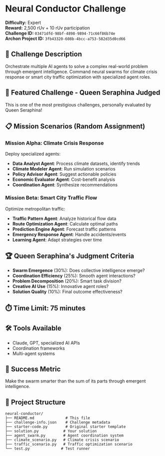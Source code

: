 # Neural Conductor Challenge

**Difficulty:** Expert  
**Reward:** 2,500 rUv + 10 rUv participation  
**Challenge ID:** `03471dfd-98bf-4898-9894-71c66f86b74e`  
**Archon Project ID:** `3fb43320-608b-4bcc-a753-582d35d0cd66`

## 🎯 Challenge Description

Orchestrate multiple AI agents to solve a complex real-world problem through emergent intelligence. Command neural swarms for climate crisis response or smart city traffic optimization with specialized agent roles.

## 🌟 Featured Challenge - Queen Seraphina Judged

This is one of the most prestigious challenges, personally evaluated by Queen Seraphina!

## 📋 Mission Scenarios (Random Assignment)

### Mission Alpha: Climate Crisis Response
Deploy specialized agents:
- **Data Analyst Agent**: Process climate datasets, identify trends  
- **Climate Modeler Agent**: Run simulation scenarios
- **Policy Advisor Agent**: Suggest actionable policies
- **Economic Evaluator Agent**: Cost-benefit analysis
- **Coordination Agent**: Synthesize recommendations

### Mission Beta: Smart City Traffic Flow  
Optimize metropolitan traffic:
- **Traffic Pattern Agent**: Analyze historical flow data
- **Route Optimization Agent**: Calculate optimal paths
- **Prediction Engine Agent**: Forecast traffic patterns
- **Emergency Response Agent**: Handle accidents/events
- **Learning Agent**: Adapt strategies over time

## 🏆 Queen Seraphina's Judgment Criteria

- **Swarm Emergence** (30%): Does collective intelligence emerge?
- **Coordination Efficiency** (25%): Smooth agent interactions?
- **Problem Decomposition** (20%): Smart task division?
- **Creative AI Use** (15%): Innovative agent roles?
- **Solution Quality** (10%): Final outcome effectiveness?

## ⏱️ Time Limit: 75 minutes

## 🛠️ Tools Available

- Claude, GPT, specialized AI APIs
- Coordination frameworks
- Multi-agent systems

## 🎯 Success Metric

Make the swarm smarter than the sum of its parts through emergent intelligence.

## 📁 Project Structure

```
neural-conductor/
├── README.md              # This file
├── challenge-info.json    # Challenge metadata
├── starter-code.py        # Original starter template
├── solution.py           # Your solution
├── agent_swarm.py        # Agent coordination system
├── climate_scenario.py   # Climate crisis scenario
├── traffic_scenario.py   # Traffic optimization scenario
└── test.py              # Test runner
```